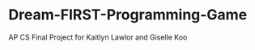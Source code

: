 Dream-FIRST-Programming-Game
============================

AP CS Final Project for Kaitlyn Lawlor and Giselle Koo
